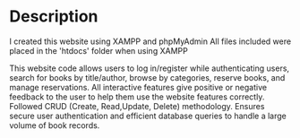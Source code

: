 # Description

I created this website using XAMPP and phpMyAdmin
All files included were placed in the 'htdocs' folder when using XAMPP

This website code allows users to log in/register while authenticating users, search for books by
title/author, browse by categories, reserve books, and manage reservations. All interactive features give positive
or negative feedback to the user to help them use the website features correctly. 
Followed CRUD (Create, Read,Update, Delete) methodology.
Ensures secure user authentication and efficient database queries to handle a large volume of book
records.
